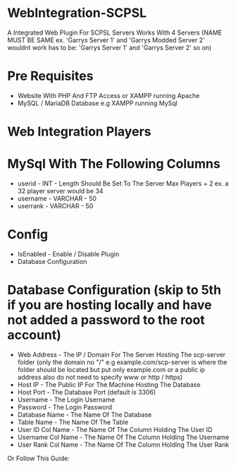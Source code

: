 # WebIntegration-SCPSL
A Integrated Web Plugin For SCPSL Servers
Works With 4 Servers (NAME MUST BE SAME ex. 'Garrys Server 1' and 'Garrys Modded Server 2' wouldnt work has to be: 'Garrys Server 1' and 'Garrys Server 2' so on)

Pre Requisites
==============
- Website With PHP And FTP Access or XAMPP running Apache
- MySQL / MariaDB Database e.g XAMPP running MySql



Web Integration Players
=======================

MySql With The Following Columns
================================
- userid - INT - Length Should Be Set To The Server Max Players + 2 ex. a 32 player server would be 34
- username - VARCHAR - 50
- userrank - VARCHAR - 50

Config
======
- IsEnabled - Enable / Disable Plugin
- Database Configuration

Database Configuration (skip to 5th if you are hosting locally and have not added a password to the root account)
======================
- Web Address - The IP / Domain For The Server Hosting The scp-server folder (only the domain no "/" e.g example.com/scp-server is where the folder should be located but put only example.com or a public ip address also do not need to specify www or http / https)
- Host IP - The Public IP For The Machine Hosting The Database
- Host Port - The Database Port (default is 3306)
- Username - The Login Username
- Password - The Login Password
- Database Name - The Name Of The Database
- Table Name - The Name Of The Table
- User ID Col Name - The Name Of The Column Holding The User ID
- Username Col Name - The Name Of The Column Holding The Username
- User Rank Col Name - The Name Of The Column Holding The User Rank

Or Follow This Guide: 
